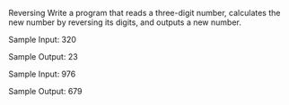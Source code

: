 Reversing
Write a program that reads a three-digit number, calculates the new number by reversing its digits, and outputs a new number.


Sample Input:
320

Sample Output:
23


Sample Input:
976

Sample Output:
679
